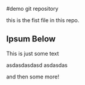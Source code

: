 #demo git repository

this is the fist file in this repo.

## Ipsum Below

This is just some text


asdasdasdasd
asdasdas

and then some more!